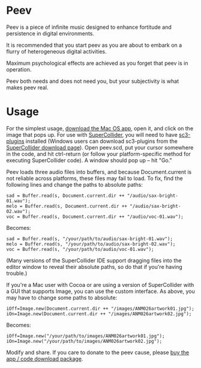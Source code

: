 # Peev

Peev is a piece of infinite music designed to enhance fortitude and persistence in digital environments. 

It is recommended that you start peev as you are about to embark on a flurry of heterogeneous digital activities. 

Maximum psychological effects are achieved as you forget that peev is in operation.

Peev both needs and does not need you, but your subjectivity is what makes peev real.

# Usage

For the simplest usage, [download the Mac OS app](https://bhobrainey.com/store/44), open it, and click on the image that pops up. For use with [SuperCollider](http://supercollider.github.io/download.html), you will need to have [sc3-plugins](https://github.com/supercollider/sc3-plugins) installed (Windows users can download sc3-plugins from the [SuperCollider download page](http://supercollider.github.io/download.html)). Open peev.scd, put your cursor somewhere in the code, and hit ctrl-return (or follow your platform-specific method for executing SuperCollider code). A window should pop up – hit "Go."

Peev loads three audio files into buffers, and because Document.current is not reliable across platforms, these files may fail to load. To fix, find the following lines and change the paths to absolute paths:
```
sad = Buffer.read(s, Document.current.dir ++ "/audio/sax-bright-01.wav");
melo = Buffer.read(s, Document.current.dir ++ "/audio/sax-bright-02.wav");
voc = Buffer.read(s, Document.current.dir ++ "/audio/voc-01.wav");
```
Becomes:
```
sad = Buffer.read(s, "/your/path/to/audio/sax-bright-01.wav");
melo = Buffer.read(s, "/your/path/to/audio/sax-bright-02.wav");
voc = Buffer.read(s, "/your/path/to/audio/voc-01.wav");
```
(Many versions of the SuperCollider IDE support dragging files into the editor window to reveal their absolute paths, so do that if you're having trouble.)

If you're a Mac user with Cocoa or are using a version of SuperCollider with a GUI that supports Image, you can use the custom interface. As above, you may have to change some paths to absolute:
```
iOff=Image.new(Document.current.dir ++ "/images/ANM026artwork01.jpg");
iOn=Image.new(Document.current.dir ++ "/images/ANM026artwork02.jpg");
```
Becomes:
```
iOff=Image.new("/your/path/to/images/ANM026artwork01.jpg");
iOn=Image.new("/your/path/to/images/ANM026artwork02.jpg");
```

Modify and share. If you care to donate to the peev cause, please [buy the app / code download package](https://bhobrainey.com/store/44).
